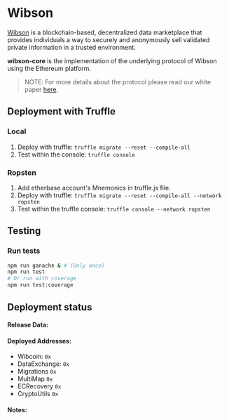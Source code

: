 # Wibson
[Wibson](https://wibson.org/) is a blockchain-based, decentralized data marketplace that provides individuals a way to securely and anonymously sell validated private information in a trusted environment.

**wibson-core** is the implementation of the underlying protocol of Wibson using the Ethereum platform.

> NOTE: For more details about the protocol please read our white paper [here](https://wibson.org/).

## Deployment with Truffle
### Local
1. Deploy with truffle: `truffle migrate --reset --compile-all`
2. Test within the console: `truffle console`

### Ropsten

1. Add etherbase account's Mnemonics in truffle.js file.
2. Deploy with truffle: `truffle migrate --reset --compile-all --network ropsten`
3. Test within the truffle console: `truffle console --network ropsten`

## Testing

### Run tests

```bash
npm run ganache & # (Only once)
npm run test
# Or run with coverage
npm run test:coverage
```

## Deployment status

#### Release Data:
#### Deployed Addresses:

-   Wibcoin: `0x`
-   DataExchange: `0x`
-   Migrations `0x`
-   MultiMap `0x`
-   ECRecovery `0x`
-   CryptoUtils `0x`

#### Notes:
